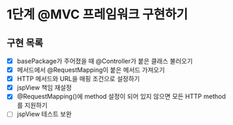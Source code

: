 # 1단계 @MVC 프레임워크 구현하기

## 구현 목록

* [x] basePackage가 주어졌을 때 @Controller가 붙은 클래스 불러오기
* [x] 메서드에서 @RequestMapping이 붙은 메서드 가져오기
* [x] HTTP 메서드와 URL을 매핑 조건으로 설정하기
* [x] jspView 책임 재설정
* [x] @RequestMapping()에 method 설정이 되어 있지 않으면 모든 HTTP method를 지원하기
* [ ] jspView 테스트 보완
